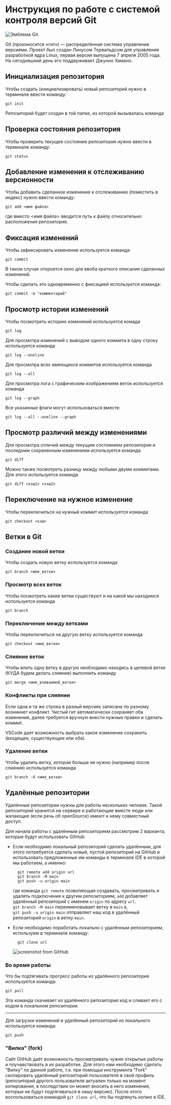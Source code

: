 # **Инструкция по работе с системой контроля версий Git**

![Эмблема Git](git.jpg)

Git (произносится «гит») — распределённая система управления версиями. Проект был создан Линусом Торвальдсом для управления разработкой ядра Linux, первая версия выпущена 7 апреля 2005 года. На сегодняшний день его поддерживает Джунио Хамано.

## Инициализация репозитория

Чтобы создать (инициализировать) новый репозиторий нужно в терминале ввести команду:

    git init

Репозиторий будет создан в той папке, из которой вызывалась команда

## Проверка состояния репозитория

Чтобы проверить текущее состояние репозитория нужно ввести в терминале команду:

    git status

## Добавление изменения к отслеживанию версионности

Чтобы добавить сделанное изменение к отслеживанию (поместить в индекс) нужно ввести команду:

    git add <имя файла>

где вместо <имя файла> вводится путь к файлу относительно расположения репозитория.

## Фиксация изменений

Чтобы зафиксировать изменение используется команда:

    git commit

В таком случае откроется окно для ввоба краткого описания сделанных изменений.

Чтобы сделать это одновременно с фиксацией используется команда:

    git commit -m "комментарий"

## Просмотр истории изменений

Чтобы посмотреть историю изменений используется комада

    git log

Для просмотра изменений с выводом одного коммита в одну строку используется команда

    git log --oneline

Для просмотра всех имеющихся коммитов используется команда

    git log --all

Для просмотра лога с графическим изображением веток используется команда

    git log --graph

Все указанные флаги могут использоваться вместе:

    git log --all --oneline --graph

## Просмотр различий между изменениями

Для просмотра отличий между текущим состоянием репозитория и последним сохраненным изменением используется команда

    git diff

Можно также посмотреть разницу между любыми двуми коммитами. Для этого используется команда

    git diff <хэш1> <хэш2>

## Переключение на нужное изменение

Чтобы переключиться на нужный коммит используется команда

    git checkout <хэш>

## Ветки в Git

### Создание новой ветки

Чтобы создать новую ветку используется команда

    git branch <имя_ветки>

### Просмотр всех веток

Чтобы посмотреть какие ветки существуют и на какой мы находимся используется команда

    git branch

### Переключение между ветками

Чтобы переключиться на другую ветку используется команда

    git checkout <имя_ветки>

### Слияние веток

Чтобы влить одну ветку в другую необходимо находясь в целевой ветке (КУДА будем делать слияние) выполнить команду

    git merge <имя_вливаемой_ветки>

### Конфликты при слиянии

Если одна и та же строка в разный версиях записана по разному возникнет конфликт.
Чистый гит автоматически сохраняет оба изменения, далее требуется вручную внести нужные правки и сделать коммит.

VSСode дает возможность выбрать какое изменение сохранить (входящее, существующее или оба).

### Удаление ветки

Чтобы удалить ветку, которая больше не нужно (например после слияния) используется команда

    git branch -d <имя_ветки>

## Удалённые репозитории

Удалённые репозитории нужны для работы нескольких человек. Такой репозиторий хранится на сервере и работающие вместе люди
или желающие (если речь об openSource) имеют к нему совместный доступ.

Для начала работы с удалённым репозиторием рассмотрим 2 варианта, которые будут использовать GitHub:

* Если необходимо локальный репозиторий сделать удалённым, для этого потребуется
сделать новый, пустой репозиторий на GitHub и использовать предложенные им команды в терминале IDE в которой мы работаем, а именно:

        git remote add origin url
        git branch -M main
        git push -u origin main

  где команда ```git remote``` позволяющая создавать, просматривать и удалять подключения к другим репозиториям, ```add``` добавляет удалённый репозиторий с именем ```origin``` по адресу ```url```.  
  ```git branch -M main``` переименовывает ветку в ```main``` a,  
  ```git push -u origin main``` отправляет наш код в удалённый репозиторий ```origin``` в ветку ```main```.

* Если необходимо поработать локально с удалённым репозиторием, используем в терминале команду:

        git clone url
        
    ![screenshot from GitHub](URL.png)

### Во время работы

Что бы подтягивать прогресс работы из удалённого репозитория используется команда:

    git pull

Эта команда скачивает из удалённого репозитория код и сливает его с кодом в локальном репозитории.

* * * * 

Для загрузки изменений в удалённый репозиторий из локального используется команда:

    git push

### "Вилка" (fork)

Сайт GitHub даёт возможность просматривать чужие открытые работы и поучавствовать в их разработке. Для этого нам необходимо сделать "Вилку" по данной работе, т.е. при помощьи инструмента "Fork" скопировать удалённый репозиторий пользователя в свой профиль (репозиторий другого пользователя актуален только на момент копирования, в последствии он может вносить в него изменения, которые не будут подтягиваться в нашу версию). После этого воспользоваться командой ```git clone url```, что бы подтянуть копию в IDE.
   